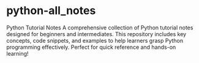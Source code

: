 # python-all_notes
Python Tutorial Notes A comprehensive collection of Python tutorial notes designed for beginners and intermediates. This repository includes key concepts, code snippets, and examples to help learners grasp Python programming effectively. Perfect for quick reference and hands-on learning!
